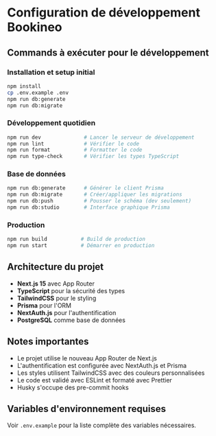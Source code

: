 # Configuration de développement Bookineo

## Commands à exécuter pour le développement

### Installation et setup initial

```bash
npm install
cp .env.example .env
npm run db:generate
npm run db:migrate
```

### Développement quotidien

```bash
npm run dev              # Lancer le serveur de développement
npm run lint             # Vérifier le code
npm run format           # Formatter le code
npm run type-check       # Vérifier les types TypeScript
```

### Base de données

```bash
npm run db:generate      # Générer le client Prisma
npm run db:migrate       # Créer/appliquer les migrations
npm run db:push          # Pousser le schéma (dev seulement)
npm run db:studio        # Interface graphique Prisma
```

### Production

```bash
npm run build           # Build de production
npm run start           # Démarrer en production
```

## Architecture du projet

- **Next.js 15** avec App Router
- **TypeScript** pour la sécurité des types
- **TailwindCSS** pour le styling
- **Prisma** pour l'ORM
- **NextAuth.js** pour l'authentification
- **PostgreSQL** comme base de données

## Notes importantes

- Le projet utilise le nouveau App Router de Next.js
- L'authentification est configurée avec NextAuth.js et Prisma
- Les styles utilisent TailwindCSS avec des couleurs personnalisées
- Le code est validé avec ESLint et formaté avec Prettier
- Husky s'occupe des pre-commit hooks

## Variables d'environnement requises

Voir `.env.example` pour la liste complète des variables nécessaires.
